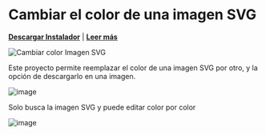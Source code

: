# Cambiar el color de una imagen SVG

[**Descargar Instalador**](https://github.com/JuanDiegogit/CambiarColorImagenSVG/files/6469429/ImagenSVG.zip) | [**Leer más**](https://dev.to/juandiego/como-cambiar-el-color-de-una-imagen-svg-en-c-1j5m)

![Cambiar color Imagen SVG](https://user-images.githubusercontent.com/65135568/118011367-8f03ad00-b315-11eb-8920-de40a7f49f3c.png)




Este proyecto permite reemplazar el color de una imagen SVG por otro, y la opción de descargarlo en una imagen.

![image](https://user-images.githubusercontent.com/65135568/117901905-f11ace80-b291-11eb-9c72-e710ba5e67f3.png)

Solo busca la imagen SVG y puede editar color por color

![image](https://user-images.githubusercontent.com/65135568/117901971-1c052280-b292-11eb-895e-00f5c8626dae.png)



